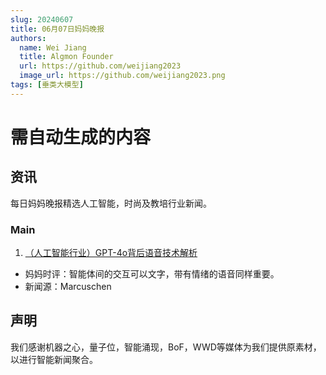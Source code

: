 ```yaml
---
slug: 20240607
title: 06月07日妈妈晚报
authors:
  name: Wei Jiang
  title: Algmon Founder
  url: https://github.com/weijiang2023
  image_url: https://github.com/weijiang2023.png
tags: [垂类大模型]
---
```


# 需自动生成的内容
## 资讯
每日妈妈晚报精选人工智能，时尚及教培行业新闻。

### Main

1. [（人工智能行业）GPT-4o背后语音技术解析](https://mp.weixin.qq.com/s/RKSrystS53HN4C0POr6PYQ)
* 妈妈时评：智能体间的交互可以文字，带有情绪的语音同样重要。
* 新闻源：Marcuschen

## 声明

我们感谢机器之心，量子位，智能涌现，BoF，WWD等媒体为我们提供原素材，以进行智能新闻聚合。